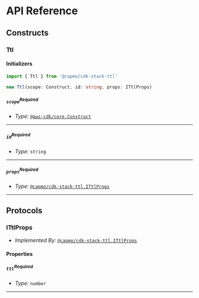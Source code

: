 # API Reference <a name="API Reference"></a>

## Constructs <a name="Constructs"></a>

### Ttl <a name="@capmo/cdk-stack-ttl.Ttl"></a>

#### Initializers <a name="@capmo/cdk-stack-ttl.Ttl.Initializer"></a>

```typescript
import { Ttl } from '@capmo/cdk-stack-ttl'

new Ttl(scope: Construct, id: string, props: ITtlProps)
```

##### `scope`<sup>Required</sup> <a name="@capmo/cdk-stack-ttl.Ttl.parameter.scope"></a>

- *Type:* [`@aws-cdk/core.Construct`](#@aws-cdk/core.Construct)

---

##### `id`<sup>Required</sup> <a name="@capmo/cdk-stack-ttl.Ttl.parameter.id"></a>

- *Type:* `string`

---

##### `props`<sup>Required</sup> <a name="@capmo/cdk-stack-ttl.Ttl.parameter.props"></a>

- *Type:* [`@capmo/cdk-stack-ttl.ITtlProps`](#@capmo/cdk-stack-ttl.ITtlProps)

---







## Protocols <a name="Protocols"></a>

### ITtlProps <a name="@capmo/cdk-stack-ttl.ITtlProps"></a>

- *Implemented By:* [`@capmo/cdk-stack-ttl.ITtlProps`](#@capmo/cdk-stack-ttl.ITtlProps)


#### Properties <a name="Properties"></a>

##### `ttl`<sup>Required</sup> <a name="@capmo/cdk-stack-ttl.ITtlProps.property.ttl"></a>

- *Type:* `number`

---

